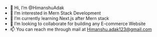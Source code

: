 - 👋 Hi, I’m @HimanshuAdak
- 👀 I’m interested in Mern Stack Development
- 🌱 I’m currently learning Next.js after Mern stack
- 💞️ I’m looking to collaborate for building any E-commerce Website
- 📫 You can reach me through mail at Himanshu.adak123@gmail.com

<!---
HimanshuAdak/HimanshuAdak is a ✨ special ✨ repository because its `README.md` (this file) appears on your GitHub profile.
You can click the Preview link to take a look at your changes.
--->
